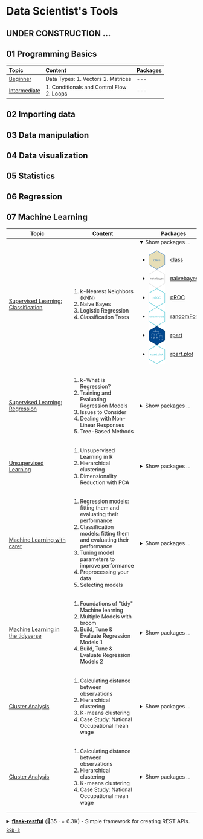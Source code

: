 # Data Scientist's Tools

## UNDER CONSTRUCTION ...

## 01 Programming Basics

| Topic | Content | Packages |
|:---|:---------|:---|
| [Beginner](https://github.com/jwarz/data-scientists-tools/tree/main/01_basics/01_R/01_programming_beginner) | Data Types:  1. Vectors 2. Matrices | --- |
| [Intermediate](https://github.com/jwarz/data-scientists-tools/tree/main/01_basics/01_R/02_programming_intermediate) | 1. Conditionals and Control Flow<br/> 2. Loops | --- |

## 02 Importing data

## 03 Data manipulation

## 04 Data visualization

## 05 Statistics

## 06 Regression


## 07 Machine Learning

<table>
  <thead>
    <tr>
      <th>&nbsp;&nbsp;&nbsp;&nbsp;&nbsp;&nbsp;&nbsp;&nbsp;&nbsp;&nbsp;&nbsp;&nbsp;&nbsp;&nbsp;&nbsp;Topic&nbsp;&nbsp;&nbsp;&nbsp;&nbsp;&nbsp;&nbsp;&nbsp;&nbsp;&nbsp;&nbsp;&nbsp;&nbsp;&nbsp;&nbsp;</th>
      <th>&nbsp;&nbsp;&nbsp;&nbsp;&nbsp;&nbsp;&nbsp;&nbsp;&nbsp;&nbsp;&nbsp;&nbsp;&nbsp;&nbsp;&nbsp;Content&nbsp;&nbsp;&nbsp;&nbsp;&nbsp;&nbsp;&nbsp;&nbsp;&nbsp;&nbsp;&nbsp;&nbsp;&nbsp;&nbsp;&nbsp;</th>
      <th>&nbsp;&nbsp;&nbsp;&nbsp;&nbsp;&nbsp;&nbsp;&nbsp;&nbsp;&nbsp;&nbsp;&nbsp;&nbsp;&nbsp;&nbsp;Packages&nbsp;&nbsp;&nbsp;&nbsp;&nbsp;&nbsp;&nbsp;&nbsp;&nbsp;&nbsp;&nbsp;&nbsp;&nbsp;&nbsp;&nbsp;</th>
    </tr>
  </thead>
	<tbody>
		<! –– SUPERVISED LEARNING: CLASSIFICATION ––>
		<tr>
			<td><a target="_blank" rel="noopener noreferrer" href="https://github.com/jwarz/data-scientists-tools/tree/main/07_machine_learning/01_R/supervised_learning_classification">Supervised Learning: Classification</a>
			</td>
			<td>
			  <ol>
          		<li>k-Nearest Neighbors (kNN)</li>
          		<li>Naive Bayes</li>
          		<li>Logistic Regression</li>
          		<li>Classification Trees</li>
        		</ol>
			</td>
			<td>
				<details open><summary>Show packages ...</summary>
					<div id="user-content-toc">
						<ul>
							<li><a target="_blank" rel="noopener noreferrer" href="https://CRAN.R-project.org/package=class"><img height="50px" align="center" src="img/hex_class.png"/></a>&emsp;<a target="_blank" rel="noopener noreferrer" href="https://CRAN.R-project.org/package=class">class</a></li>
							<li><a target="_blank" rel="noopener noreferrer" href="https://github.com/majkamichal/naivebayes"><img height="50px" align="center" src="img/hex_naivebayes.png"/></a>&emsp;<a target="_blank" rel="noopener noreferrer" href="https://github.com/majkamichal/naivebayes">naivebayes</a></li>
							<li><a target="_blank" rel="noopener noreferrer" href="https://github.com/xrobin/pROC"><img height="50px" align="center" src="img/hex_pROC.png"/></a>&emsp;<a target="_blank" rel="noopener noreferrer" href="https://github.com/xrobin/pROC">pROC</a></li>
							<li><a target="_blank" rel="noopener noreferrer" href="https://cran.r-project.org/web/packages/randomForest/index.html"><img height="50px" align="center" src="img/hex_randomForest.png"/></a>&emsp;<a target="_blank" rel="noopener noreferrer" href="https://cran.r-project.org/web/packages/randomForest/index.html">randomForest</a></li>
							<li><a target="_blank" rel="noopener noreferrer" href="https://github.com/bethatkinson/rpart"><img height="50px" align="center" src="img/hex_rpart.png"/></a>&emsp;<a target="_blank" rel="noopener noreferrer" href="https://github.com/bethatkinson/rpart">rpart</a></li>
							<li><a target="_blank" rel="noopener noreferrer" href="http://www.milbo.org/rpart-plot/index.html"><img height="50px" align="center" src="img/hex_rpartplot.png"/></a>&emsp;<a target="_blank" rel="noopener noreferrer" href="http://www.milbo.org/rpart-plot/index.html">rpart.plot</a></li>
						</ul>
					</div>
				</details>
			</td>
		</tr>
		<! –– SUPERVISED LEARNING: REGRESSION ––>
		<tr>
			<td>
				<a target="_blank" rel="noopener noreferrer" href="https://github.com/jwarz/data-scientists-tools/tree/main/07_machine_learning/01_R/supervised_learning_regression">Supervised Learning: Regression</a>
			</td>
			<td>
				<ol>
					<li>k-What is Regression?</li>
					<li>Training and Evaluating Regression Models</li>
					<li>Issues to Consider</li>
					<li>Dealing with Non-Linear Responses</li>
					<li>Tree-Based Methods</li>
        		</ol>
			</td>
			<td>
				<details><summary>Show packages ...</summary>
					<div id="user-content-toc">
						<ul>
							<li><a target="_blank" rel="noopener noreferrer" href="https://broom.tidymodels.org"><img height="50px" align="center" src="img/hex_broom.svg"/>&emsp;<a target="_blank" rel="noopener noreferrer" href="https://broom.tidymodels.org">broom</a></li>
							<li><a target="_blank" rel="noopener noreferrer" href="https://CRAN.R-project.org/package=mgcv "><img height="50px" align="center" src="img/hex_mgcv.png"/></a>&emsp;<a target="_blank" rel="noopener noreferrer" href="https://CRAN.R-project.org/package=mgcv ">mgcv</a></li>
							<li><a target="_blank" rel="noopener noreferrer" href="https://github.com/imbs-hl/ranger"><img height="50px" align="center" src="img/hex_ranger.png"/></a>&emsp;<a target="_blank" rel="noopener noreferrer" href="https://github.com/imbs-hl/ranger">ranger</a></li>
							<li><a target="_blank" rel="noopener noreferrer" href="https://winvector.github.io/sigr/index.html"><img height="50px" align="center" src="img/hex_sigr.png"/></a>&emsp;<a target="_blank" rel="noopener noreferrer" href="https://winvector.github.io/sigr/index.html">sigr</a></li>
							<li><a target="_blank" rel="noopener noreferrer" href="https://winvector.github.io/vtreat/"><img height="50px" align="center" src="img/hex_vtreat.png"/></a>&emsp;<a target="_blank" rel="noopener noreferrer" href="https://winvector.github.io/vtreat/">vtreat</a></li>
							<li><a target="_blank" rel="noopener noreferrer" href="https://winvector.github.io/WVPlots/index.html"><img height="50px" align="center" src="img/hex_WVPlots.png"/></a>&emsp;<a target="_blank" rel="noopener noreferrer" href="https://winvector.github.io/WVPlots/index.html">WVPlots</a></li>
							<li><a target="_blank" rel="noopener noreferrer" href="https://github.com/dmlc/xgboost"><img height="50px" align="center" src="img/hex_xgboost.png"/></a>&emsp;<a target="_blank" rel="noopener noreferrer" href="https://github.com/dmlc/xgboost">xgboost</a></li>
						</ul>
					</div>
				</details>
			</td>
		</tr>
		<! –– UNSUPERVISED LEARNING ––>
		<tr>
			<td><a target="_blank" rel="noopener noreferrer" href="https://github.com/jwarz/data-scientists-tools/tree/main/07_machine_learning/01_R/unsupervised_learning">Unsupervised Learning</a>
			</td>
			<td>
				<ol>
					<li>Unsupervised Learning in R</li>
					<li>Hierarchical clustering</li>
					<li>Dimensionality Reduction with PCA</li>
        		</ol>
			</td>
			<td>
				<details><summary>Show packages ...</summary>
					<img height="50px" align="center" src="img/logo_broom.svg"/>&emsp;<a target="_blank" rel="noopener noreferrer" href="https://broom.tidymodels.org">base R / stats</a>
				</details>
			</td>
		</tr>
		<! –– ML with caret ––>
		<tr>
			<td><a target="_blank" rel="noopener noreferrer" href="https://github.com/jwarz/data-scientists-tools/tree/main/07_machine_learning/01_R/machine_learning_with_caret">Machine Learning with caret</a>
			</td>
			<td>
				<ol>
					<li>Regression models: fitting them and evaluating their performance</li>
					<li>Classification models: fitting them and evaluating their performance</li>
					<li>Tuning model parameters to improve performance</li>
					<li>Preprocessing your data</li>
					<li>Selecting models</li>
        		</ol>
			</td>
			<td>
				<details><summary>Show packages ...</summary>
					<img height="50px" align="center" src="img/logo_broom.svg"/>&emsp;<a target="_blank" rel="noopener noreferrer" href="https://broom.tidymodels.org">base R / stats</a>
				</details>
			</td>
		</tr>
		<! –– Machine Learning in the tidyverse ––>
		<tr>
			<td><a target="_blank" rel="noopener noreferrer" href="https://github.com/jwarz/data-scientists-tools/tree/main/07_machine_learning/01_R/machine_learning_in_the_tidyverse">Machine Learning in the tidyverse</a>
			</td>
			<td>
				<ol>
					<li>Foundations of "tidy" Machine learning</li>
					<li>Multiple Models with broom</li>
					<li>Build, Tune & Evaluate Regression Models 1</li>
					<li>Build, Tune & Evaluate Regression Models 2</li>
        		</ol>
			</td>
			<td>
				<details><summary>Show packages ...</summary>
					<img height="50px" align="center" src="img/logo_broom.svg"/>&emsp;<a target="_blank" rel="noopener noreferrer" href="https://broom.tidymodels.org">base R / stats</a>
				</details>
			</td>
		</tr>
		<! –– Cluster Analysis ––>
		<tr>
			<td><a target="_blank" rel="noopener noreferrer" href="https://github.com/jwarz/data-scientists-tools/tree/main/07_machine_learning/01_R/cluster_analysis">Cluster Analysis</a></td>
			<td>
				<ol>
					<li>Calculating distance between observations</li>
					<li>Hierarchical clustering</li>
					<li>K-means clustering</li>
					<li>Case Study: National Occupational mean wage</li>
        		</ol>
			</td>
			<td>
				<details><summary>Show packages ...</summary>
					<img height="50px" align="center" src="img/logo_broom.svg"/>&emsp;<a target="_blank" rel="noopener noreferrer" href="https://broom.tidymodels.org">base R / stats</a>
				</details>
			</td>
		</tr>
		<! –– TEST ––>
		<tr>
			<td><a target="_blank" rel="noopener noreferrer" href="https://github.com/jwarz/data-scientists-tools/tree/main/07_machine_learning/01_R/cluster_analysis">Cluster Analysis</a>
			</td>
			<td>
				<ol>
					<li>Calculating distance between observations</li>
					<li>Hierarchical clustering</li>
					<li>K-means clustering</li>
					<li>Case Study: National Occupational mean wage</li>
        		</ol>
			</td>
			<td>
				<details><summary>Show packages ...</summary>
					<div id="user-content-toc">
						<ul>
							<li><img height="50px" align="center" src="img/logo_broom.svg"/><a target="_blank" rel="noopener noreferrer" href="https://broom.tidymodels.org">&emsp;base R / stats</a></li>
							<li><img height="50px" align="center" src="img/logo_broom.svg"/><a target="_blank" rel="noopener noreferrer" href="https://broom.tidymodels.org">&emsp;base R / stats</a></li>
							<li><img height="50px" align="center" src="img/logo_broom.svg"/><a target="_blank" rel="noopener noreferrer" href="https://broom.tidymodels.org">&emsp;base R / stats</a></li>
							<li><img height="50px" align="center" src="img/logo_broom.svg"/>&emsp;<a target="_blank" rel="noopener noreferrer" href="https://broom.tidymodels.org">base R / stats</a></li>
							<li><img height="50px" align="center" style="display:inline;" src="img/logo_broom.svg"/>&emsp;<a target="_blank" rel="noopener noreferrer" href="https://broom.tidymodels.org">base R / stats</a></li>
						</ul>
					</div>
				</details>
			</td>
		</tr>
	</tbody>
</table>

<details><summary><b><a target="_blank" rel="noopener noreferrer" href="https://github.com/flask-restful/flask-restful">flask-restful</a></b> (🥈35 ·  ⭐ 6.3K) - Simple framework for creating REST APIs. <code><a target="_blank" rel="noopener noreferrer" href="http://bit.ly/3aKzpTv">BSD-3</a></code> <code><img src="https://flask.palletsprojects.com/en/1.1.x/_static/flask-icon.png" style="display:inline;" width="13" height="13"></code></summary>

- [GitHub](https://github.com/flask-restful/flask-restful) (👨‍💻 160 · 🔀 970 · 📦 75K · 📋 570 - 20% open · ⏱️ 04.03.2022):

	```
	git clone https://github.com/flask-restful/flask-restful
	```
- [PyPi](https://pypi.org/project/flask-restful) (📥 1.8M / month · 📦 7.2K · ⏱️ 17.05.2021):
	```
	pip install flask-restful
	```
- [Conda](https://anaconda.org/conda-forge/flask-restful) (📥 110K · ⏱️ 30.05.2021):
	```
	conda install -c conda-forge flask-restful
	```
</details>